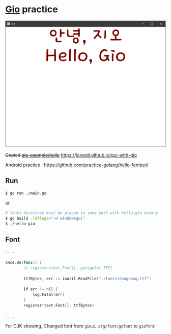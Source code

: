 # [Gio](https://gioui.org/) practice

![hello_screenshot](./screenshot.png)

~~Copied [gio-example/hello](https://git.sr.ht/~eliasnaur/gio-example/tree/main/item/hello)~~
https://jonegil.github.io/gui-with-gio

Android practice : https://github.com/practice-golang/hello-fembed

## Run
```sh
$ go run ./main.go
```
or
```sh
# fonts directory must be placed to same path with hello-gio binary
$ go build -ldflags="-H windowsgui"
$ ./hello-gio
```


## Font
```go
....

once.Do(func() {
		// register(text.Font{}, goregular.TTF)

		ttfBytes, err := ioutil.ReadFile("./fonts/dongdong.ttf")

		if err != nil {
			log.Fatal(err)
		}
		register(text.Font{}, ttfBytes)

....
```

For CJK showing, Changed font from `gioui.org/font/gofont` to `giofont`
